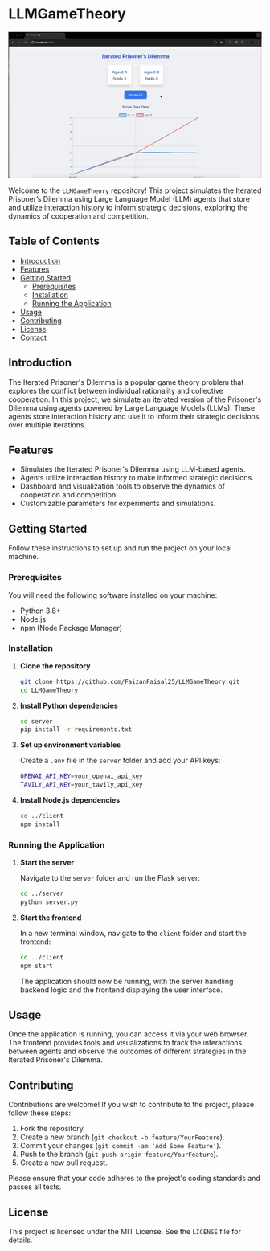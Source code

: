# LLMGameTheory

![video](./video.gif)

Welcome to the `LLMGameTheory` repository! This project simulates the Iterated Prisoner’s Dilemma using Large Language Model (LLM) agents that store and utilize interaction history to inform strategic decisions, exploring the dynamics of cooperation and competition.

## Table of Contents

- [Introduction](#introduction)
- [Features](#features)
- [Getting Started](#getting-started)
  - [Prerequisites](#prerequisites)
  - [Installation](#installation)
  - [Running the Application](#running-the-application)
- [Usage](#usage)
- [Contributing](#contributing)
- [License](#license)
- [Contact](#contact)

## Introduction

The Iterated Prisoner's Dilemma is a popular game theory problem that explores the conflict between individual rationality and collective cooperation. In this project, we simulate an iterated version of the Prisoner's Dilemma using agents powered by Large Language Models (LLMs). These agents store interaction history and use it to inform their strategic decisions over multiple iterations.

## Features

- Simulates the Iterated Prisoner's Dilemma using LLM-based agents.
- Agents utilize interaction history to make informed strategic decisions.
- Dashboard and visualization tools to observe the dynamics of cooperation and competition.
- Customizable parameters for experiments and simulations.

## Getting Started

Follow these instructions to set up and run the project on your local machine.

### Prerequisites

You will need the following software installed on your machine:

- Python 3.8+
- Node.js
- npm (Node Package Manager)

### Installation

1. **Clone the repository**
   ```sh
   git clone https://github.com/FaizanFaisal25/LLMGameTheory.git
   cd LLMGameTheory
   ```

2. **Install Python dependencies**
   ```sh
   cd server
   pip install -r requirements.txt
   ```

3. **Set up environment variables**

   Create a `.env` file in the `server` folder and add your API keys:
   ```sh
   OPENAI_API_KEY=your_openai_api_key
   TAVILY_API_KEY=your_tavily_api_key
   ```

4. **Install Node.js dependencies**
   ```sh
   cd ../client
   npm install
   ```

### Running the Application

1. **Start the server**

   Navigate to the `server` folder and run the Flask server:
   ```sh
   cd ../server
   python server.py
   ```

2. **Start the frontend**

   In a new terminal window, navigate to the `client` folder and start the frontend:
   ```sh
   cd ../client
   npm start
   ```

   The application should now be running, with the server handling backend logic and the frontend displaying the user interface.

## Usage

Once the application is running, you can access it via your web browser. The frontend provides tools and visualizations to track the interactions between agents and observe the outcomes of different strategies in the Iterated Prisoner's Dilemma.

## Contributing

Contributions are welcome! If you wish to contribute to the project, please follow these steps:

1. Fork the repository.
2. Create a new branch (`git checkout -b feature/YourFeature`).
3. Commit your changes (`git commit -am 'Add Some Feature'`).
4. Push to the branch (`git push origin feature/YourFeature`).
5. Create a new pull request.

Please ensure that your code adheres to the project's coding standards and passes all tests.

## License

This project is licensed under the MIT License. See the `LICENSE` file for details.
